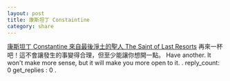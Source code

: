 ```yaml
---
layout: post
title: 康斯坦丁 Constaintine
category: share
---
```

[康斯坦丁 Constantine 來自最後淨土的聖人 The Saint of Last Resorts](https://v.gimy.tv/play/701-0-8.html)
再來一杯吧！這不會讓發生的事變得合理，但至少能讓你想開一點。
Have another. It won't make more sense, but it will make you more open to it.
.
reply_count: 0
get_replies : 0
.
